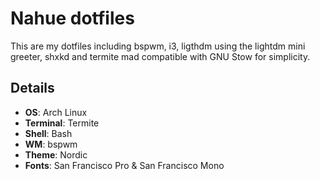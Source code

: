 # Nahue dotfiles

This are my dotfiles including bspwm, i3, ligthdm using the lightdm mini greeter, shxkd and termite mad compatible with GNU Stow for simplicity.

## Details

- **OS**: Arch Linux
- **Terminal**: Termite
- **Shell**: Bash
- **WM**: bspwm
- **Theme**: Nordic
- **Fonts**: San Francisco Pro & San Francisco Mono
